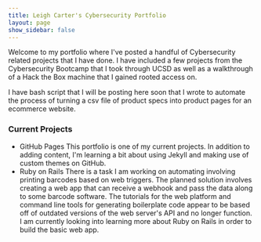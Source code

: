 ```yaml
---
title: Leigh Carter's Cybersecurity Portfolio
layout: page
show_sidebar: false
---
```


Welcome to my portfolio where I've posted a handful of Cybersecurity related projects that I have done. I have included a few projects from the Cybersecurity Bootcamp that I took through UCSD as well as a walkthrough of a Hack the Box machine that I gained rooted access on.

I have bash script that I will be posting here soon that I wrote to automate the process of turning a csv file of product specs into product pages for an ecommerce website.

### Current Projects
- GitHub Pages
  This portfolio is one of my current projects. In addition to adding content, I'm learning a bit about using Jekyll and making use of custom themes on GitHub.
- Ruby on Rails
  There is a task I am working on automating involving printing barcodes based on web triggers. The planned solution involves creating a web app that can receive a webhook and pass the data along to some barcode software. The tutorials for the web platform and command line tools for generating boilerplate code appear to be based off of outdated versions of the web server's API and no longer function. I am currently looking into learning more about Ruby on Rails in order to build the basic web app.   

